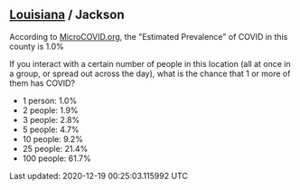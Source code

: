 
## [Louisiana](/united-states/louisiana) / Jackson

According to [MicroCOVID.org](http://microcovid.org),
the "Estimated Prevalence" of COVID in this county is 1.0%

If you interact with a certain number of people in this location
(all at once in a group, or spread out across the day), what is the chance that
1 or more of them has COVID?

- 1 person: 1.0%
- 2 people: 1.9%
- 3 people: 2.8%
- 5 people: 4.7%
- 10 people: 9.2%
- 25 people: 21.4%
- 100 people: 61.7%

Last updated: 2020-12-19 00:25:03.115992 UTC
